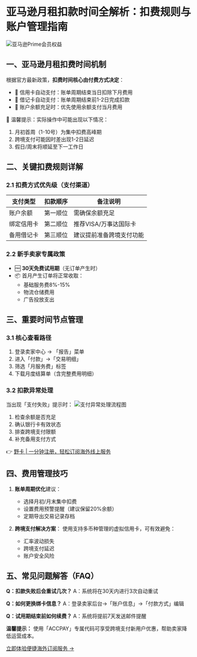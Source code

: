 # 亚马逊月租扣款时间全解析：扣费规则与账户管理指南

![亚马逊Prime会员权益](https://via.placeholder.com/800x400)

## 一、亚马逊月租扣费时间机制
根据官方最新政策，**扣费时间核心由付费方式决定**：
- 🔵 信用卡自动支付：账单周期结束当日扣除下月费用
- 🔵 借记卡自动支付：账单周期结束前1-2日完成扣款
- 🔵 账户余额充足时：优先使用余额支付当月费用

📅 温馨提示：实际操作中可能出现以下情况：
1. 月初首周（1-10号）为集中扣费高峰期
2. 跨境支付可能因时差出现1-2日延迟
3. 假日/周末将顺延至下一工作日

## 二、关键扣费规则详解
### 2.1 扣费方式优先级（支付渠道）
| 支付类型 | 扣款顺序 | 备注说明                 |
|----------|----------|--------------------------|
| 账户余额 | 第一顺位 | 需确保余额充足           |
| 绑定信用卡 | 第二顺位 | 推荐VISA/万事达国际卡     |
| 备用借记卡 | 第三顺位 | 建议提前准备跨境支付功能 |

### 2.2 新手卖家专属政策
- 🆓 **30天免费试用期**（无订单产生时）
- 📦 首月产生订单将正常收取：
  - 基础服务费8%-15%
  - 物流仓储费用
  - 广告投放支出

## 三、重要时间节点管理
### 3.1 核心查看路径
1. 登录卖家中心 → 「报告」菜单
2. 进入「付款」→「交易明细」
3. 筛选「月服务费」标签
4. 下载月度结算单（含完整费用明细）

### 3.2 扣款异常处理
当出现「支付失败」提示时：
![支付异常处理流程图](https://via.placeholder.com/600x300)
1. 检查余额是否充足
2. 确认银行卡有效状态
3. 排查跨境支付限额
4. 补充备用支付方式

👉 [野卡 | 一分钟注册，轻松订阅海外线上服务](https://bbtdd.com/yeka)

## 四、费用管理技巧
1. **账单周期优化**建议：
   - 选择月初/月末集中扣费
   - 设置费用预警提醒（建议保留20%余额）
   - 定期导出交易记录存档

2. **跨境支付解决方案**：
   使用支持多币种管理的虚拟信用卡，可有效避免：
   - 汇率波动损失
   - 跨境支付延迟
   - 账户安全风险

## 五、常见问题解答（FAQ）
**Q：扣款失败后会重试几次？**
A：系统将在30天内进行3次自动重试

**Q：如何更换绑卡信息？**
A：登录卖家后台→「账户信息」→「付款方式」编辑

**Q：试用期结束前如何续费？**
A：系统将提前7天发送邮件提醒

**温馨提示：** 使用「ACCPAY」专属代码可享受跨境支付新用户优惠，帮助卖家降低运营成本。

[立即体验便捷海外订阅服务 →](https://bbtdd.com/yeka)